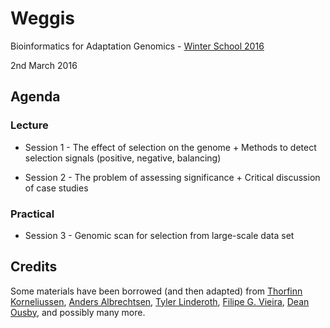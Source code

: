 # Weggis

Bioinformatics for Adaptation Genomics - [Winter School 2016](http://www.adaptation.ethz.ch/education/winter-school-2016.html)

2nd March 2016

## Agenda

### Lecture

* Session 1 - The effect of selection on the genome + Methods to detect selection signals (positive, negative, balancing)

* Session 2 - The problem of assessing significance + Critical discussion of case studies

### Practical

* Session 3 - Genomic scan for selection from large-scale data set

## Credits

Some materials have been borrowed (and then adapted) from [Thorfinn Korneliussen](http://scholar.google.co.uk/citations?user=-YNWF4AAAAAJ&hl=en), [Anders Albrechtsen](http://popgen.dk/albrecht/web/WelcomePage.html), [Tyler Linderoth](http://scholar.google.com/citations?user=dTuxmzkAAAAJ&hl=en), [Filipe G. Vieira](http://scholar.google.com/citations?user=gvZmPNQAAAAJ&hl=en), [Dean Ousby](https://www.linkedin.com/in/deanousby), and possibly many more.






